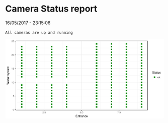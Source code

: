 Camera Status report
================
16/05/2017 - 23:15:06

    All cameras are up and running

![](camreport_files/figure-markdown_github/unnamed-chunk-2-1.png)
